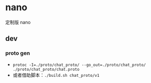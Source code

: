 # nano
定制版 nano

## dev
### proto gen
* `protoc -I=./proto/chat_proto/ --go_out=./proto/chat_proto/ ./proto/chat_proto/chat.proto`
* 或者借助脚本：`./build.sh chat_proto/v1`
